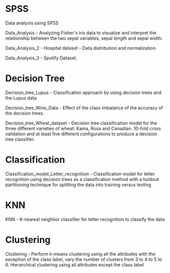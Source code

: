 # SPSS
Data analysis using SPSS

Data_Analysis - Analyzing Fisher's iris data to visualize and interpret the relationship between the two sepal variables, sepal length and sepal width.

Data_Analysis_2 - Hospital dataset - Data distribution and normalization.

Data_Analysis_3 - Spotify Dataset.

# Decision Tree
Decision_tree_Lupus - Classification approach by using decision trees and the Lupus data

Decision_tree_Wine_Data - Effect of the class imbalance of the accuracy of the decision trees.

Decision_tree_Wheat_dataset - Decision tree classification model for the three different varieties of wheat: Kama, Rosa and Canadian. 10-fold cross validation and at least five different configurations to produce a decision tree classifier.

# Classification
Classification_model_Letter_recognition - Classification model for letter recognition using decision trees as a classification method with a holdout partitioning technique for splitting the data into training versus testing

# KNN
KNN - K-nearest neighbor classifier for letter recognition to classify the data

# Clustering
Clustering - Perform k-means clustering using all the attributes with the exception of the class label, vary the number of clusters from 3 to 4 to 5 to 6. Hierarchical clustering using all attributes except the class label

